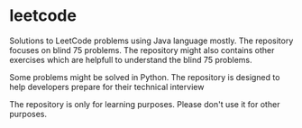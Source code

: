 # leetcode
Solutions to LeetCode problems using Java language mostly. 
The repository focuses on blind 75 problems. The repository might also contains other exercises which are helpfull to understand the blind 75 problems.

Some problems might be solved in Python. The repository is designed to help developers prepare for their technical interview

The repository is only for learning purposes. Please don't use it for other purposes.
